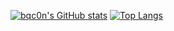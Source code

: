 [![bqc0n's GitHub stats](https://github-readme-stats.vercel.app/api?username=bqc0n&show_icons=true&theme=one_dark_pro)](https://github.com/anuraghazra/github-readme-stats)
[![Top Langs](https://github-readme-stats.vercel.app/api/top-langs/?username=bqc0n&show_icons=true&theme=one_dark_pro&layout=compact)](https://github.com/anuraghazra/github-readme-stats)
